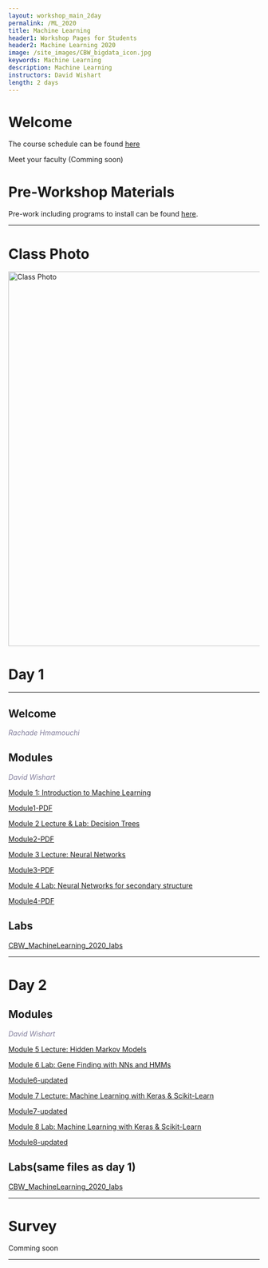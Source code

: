 ```yaml
---
layout: workshop_main_2day
permalink: /ML_2020
title: Machine Learning
header1: Workshop Pages for Students
header2: Machine Learning 2020
image: /site_images/CBW_bigdata_icon.jpg
keywords: Machine Learning
description: Machine Learning
instructors: David Wishart
length: 2 days
---
```


# Welcome <a id="welcome"></a> 

The course schedule can be found [here](https://bioinformaticsdotca.github.io//ML_2020_schedule)

Meet your faculty (Comming soon) 

# Pre-Workshop Materials <a id="preworkshop"></a>

Pre-work including programs to install can be found [here](https://bioinformaticsdotca.github.io//ML_2020_prework).  

***

# Class Photo

<img src="https://github.com/bioinformatics-ca/ML_2020/blob/master/HTseqClass2020.jpg?raw=true" alt="Class Photo" width="750" />


# Day 1 <a id="day1"></a>

***

## Welcome

*<font color="#827e9c">Rachade Hmamouchi</font>*

## Modules 

*<font color="#827e9c">David Wishart</font>*  

[Module 1: Introduction to Machine Learning](https://drive.google.com/file/d/1r2dMR2qdo4sanHcNZOGtxqoZBQe4EcYo/view?usp=sharing)

[Module1-PDF](https://drive.google.com/file/d/1JMnK2trI7x_Y2LJxOPRuhBrlMBSLAIOf/view?usp=sharing)

 
 
[Module 2 Lecture & Lab: Decision Trees](https://drive.google.com/file/d/1xz-XFQjjjTWSIa_tlrpR_VrwtYrP1UrH/view?usp=sharing)

[Module2-PDF](https://drive.google.com/file/d/1BTMYySiSs0dnErhylrHqv0XYA9amawGc/view?usp=sharing)
 

[Module 3 Lecture: Neural Networks](https://drive.google.com/file/d/1C8x4pk_hVWuNmoGkUsg6s6Eor6hozXY7/view?usp=sharing)

[Module3-PDF](https://drive.google.com/file/d/1eAN3jtjKB4yRLfl86zEkl0emGiy1Bo1D/view?usp=sharing)

[Module 4 Lab: Neural Networks for secondary structure](https://drive.google.com/file/d/19gikdELY9E4aeEwhDi90uXkPP2Nc7Jd7/view?usp=sharing)

[Module4-PDF](https://drive.google.com/file/d/14ak3dEXHlgyYoHvBPmYl8hZPSCHmDybY/view?usp=sharing)

 
## Labs
[CBW_MachineLearning_2020_labs](https://drive.google.com/file/d/1QHyxgkCGJwsGP9quylb-thABZ8UwMmwV/view?usp=sharing)

***

# Day 2 <a id="day2"></a>

## Modules 

*<font color="#827e9c">David Wishart</font>*  

[Module 5 Lecture: Hidden Markov Models](https://drive.google.com/file/d/12tF9Ok3YC9syMNFCXQselUfWr6VCYt9F/view?usp=sharing)


[Module 6 Lab: Gene Finding with NNs and HMMs](https://drive.google.com/file/d/1mrWo5okL1L_xlT3YHNm5RfEPHdzzsFjV/view?usp=sharing)

[Module6-updated](https://drive.google.com/file/d/1PoGOhcxwZNd9AwNIvqC6YdhPtTgsMoOG/view?usp=sharing)
 

[Module 7 Lecture: Machine Learning with Keras & Scikit-Learn](https://drive.google.com/file/d/1iBpfsSXC7b-BmSXT8nwD3q-lu1b8OMgS/view?usp=sharing)

[Module7-updated](https://drive.google.com/file/d/1LGmftwOOHQ-lxonnFb2EO0HZe6SO_KnR/view?usp=sharing)
 

[Module 8 Lab: Machine Learning with Keras & Scikit-Learn](https://drive.google.com/file/d/1Mk-Ayl7Z8ve3jpzU-y3JRyAzOwN9Vrdc/view?usp=sharing)

[Module8-updated](https://drive.google.com/file/d/1ef6JwxcbwOKS1Ek3wGxd1ffuobHMgDDu/view?usp=sharing)



## Labs(same files as day 1)
[CBW_MachineLearning_2020_labs](https://drive.google.com/file/d/1QHyxgkCGJwsGP9quylb-thABZ8UwMmwV/view?usp=sharing)

***
# Survey

Comming soon

***
